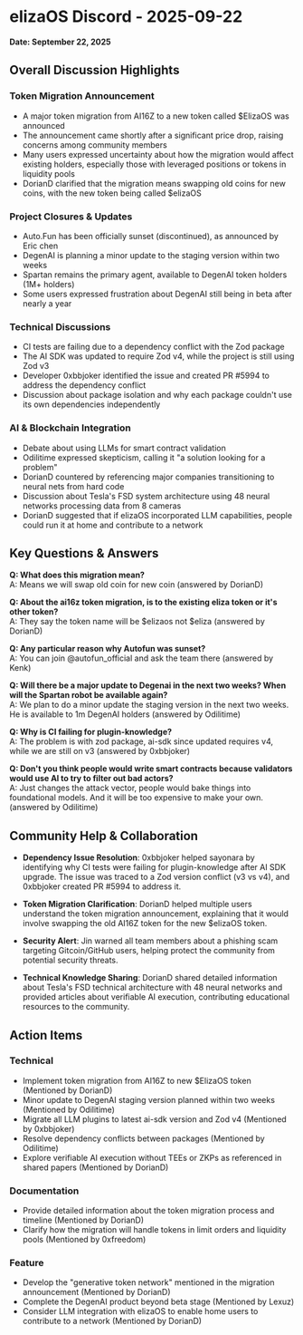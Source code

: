 # elizaOS Discord - 2025-09-22

**Date: September 22, 2025**

## Overall Discussion Highlights

### Token Migration Announcement
- A major token migration from AI16Z to a new token called $ElizaOS was announced
- The announcement came shortly after a significant price drop, raising concerns among community members
- Many users expressed uncertainty about how the migration would affect existing holders, especially those with leveraged positions or tokens in liquidity pools
- DorianD clarified that the migration means swapping old coins for new coins, with the new token being called $elizaOS

### Project Closures & Updates
- Auto.Fun has been officially sunset (discontinued), as announced by Eric chen
- DegenAI is planning a minor update to the staging version within two weeks
- Spartan remains the primary agent, available to DegenAI token holders (1M+ holders)
- Some users expressed frustration about DegenAI still being in beta after nearly a year

### Technical Discussions
- CI tests are failing due to a dependency conflict with the Zod package
- The AI SDK was updated to require Zod v4, while the project is still using Zod v3
- Developer 0xbbjoker identified the issue and created PR #5994 to address the dependency conflict
- Discussion about package isolation and why each package couldn't use its own dependencies independently

### AI & Blockchain Integration
- Debate about using LLMs for smart contract validation
- Odilitime expressed skepticism, calling it "a solution looking for a problem"
- DorianD countered by referencing major companies transitioning to neural nets from hard code
- Discussion about Tesla's FSD system architecture using 48 neural networks processing data from 8 cameras
- DorianD suggested that if elizaOS incorporated LLM capabilities, people could run it at home and contribute to a network

## Key Questions & Answers

**Q: What does this migration mean?**  
A: Means we will swap old coin for new coin (answered by DorianD)

**Q: About the ai16z token migration, is to the existing eliza token or it's other token?**  
A: They say the token name will be $elizaos not $eliza (answered by DorianD)

**Q: Any particular reason why Autofun was sunset?**  
A: You can join @autofun_official and ask the team there (answered by Kenk)

**Q: Will there be a major update to Degenai in the next two weeks? When will the Spartan robot be available again?**  
A: We plan to do a minor update the staging version in the next two weeks. He is available to 1m DegenAI holders (answered by Odilitime)

**Q: Why is CI failing for plugin-knowledge?**  
A: The problem is with zod package, ai-sdk since updated requires v4, while we are still on v3 (answered by 0xbbjoker)

**Q: Don't you think people would write smart contracts because validators would use AI to try to filter out bad actors?**  
A: Just changes the attack vector, people would bake things into foundational models. And it will be too expensive to make your own. (answered by Odilitime)

## Community Help & Collaboration

- **Dependency Issue Resolution**: 0xbbjoker helped sayonara by identifying why CI tests were failing for plugin-knowledge after AI SDK upgrade. The issue was traced to a Zod version conflict (v3 vs v4), and 0xbbjoker created PR #5994 to address it.

- **Token Migration Clarification**: DorianD helped multiple users understand the token migration announcement, explaining that it would involve swapping the old AI16Z token for the new $elizaOS token.

- **Security Alert**: Jin warned all team members about a phishing scam targeting Gitcoin/GitHub users, helping protect the community from potential security threats.

- **Technical Knowledge Sharing**: DorianD shared detailed information about Tesla's FSD technical architecture with 48 neural networks and provided articles about verifiable AI execution, contributing educational resources to the community.

## Action Items

### Technical
- Implement token migration from AI16Z to new $ElizaOS token (Mentioned by DorianD)
- Minor update to DegenAI staging version planned within two weeks (Mentioned by Odilitime)
- Migrate all LLM plugins to latest ai-sdk version and Zod v4 (Mentioned by 0xbbjoker)
- Resolve dependency conflicts between packages (Mentioned by Odilitime)
- Explore verifiable AI execution without TEEs or ZKPs as referenced in shared papers (Mentioned by DorianD)

### Documentation
- Provide detailed information about the token migration process and timeline (Mentioned by DorianD)
- Clarify how the migration will handle tokens in limit orders and liquidity pools (Mentioned by 0xfreedom)

### Feature
- Develop the "generative token network" mentioned in the migration announcement (Mentioned by DorianD)
- Complete the DegenAI product beyond beta stage (Mentioned by Lexuz)
- Consider LLM integration with elizaOS to enable home users to contribute to a network (Mentioned by DorianD)
